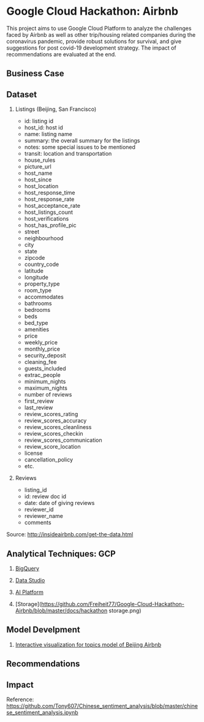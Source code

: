 # Google Cloud Hackathon: Airbnb
This project aims to use Google Cloud Platform to analyze the challenges faced by Airbnb as well as other trip/housing related companies during the coronavirus pandemic, provide robust solutions for survival, and give suggestions for post covid-19 development strategy. The impact of recommendations are evaluated at the end.

## Business Case


## Dataset
1. Listings (Beijing, San Francisco)
   - id: listing id
   - host_id: host id
   - name: listing name 
   - summary: the overall summary for the listings
   - notes: some special issues to be mentioned
   - transit: location and transportation
   - house_rules
   - picture_url
   - host_name
   - host_since
   - host_location
   - host_response_time
   - host_response_rate
   - host_acceptance_rate
   - host_listings_count
   - host_verifications
   - host_has_profile_pic
   - street
   - neighbourhood
   - city
   - state
   - zipcode
   - country_code
   - latitude
   - longitude
   - property_type
   - room_type
   - accommodates
   - bathrooms
   - bedrooms
   - beds
   - bed_type
   - amenities
   - price
   - weekly_price
   - monthly_price
   - security_deposit
   - cleaning_fee
   - guests_included
   - extrac_people
   - minimum_nights
   - maximum_nights
   - number of reviews
   - first_review
   - last_review
   - review_scores_rating
   - review_scores_accuracy
   - review_scores_cleanliness
   - review_scores_checkin
   - review_scores_communication
   - review_score_location
   - license
   - cancellation_policy
   - etc.
   
2. Reviews 
   - listing_id
   - id: review doc id
   - date: date of giving reviews
   - reviewer_id
   - reviewer_name
   - comments

Source: http://insideairbnb.com/get-the-data.html

## Analytical Techniques: GCP
1. [BigQuery](https://github.com/Freiheit77/Google-Cloud-Hackathon-Airbnb/blob/master/docs/bigquery.png)

2. [Data Studio](https://github.com/Freiheit77/Google-Cloud-Hackathon-Airbnb/blob/master/docs/beijing.png)

3. [AI Platform](https://github.com/Freiheit77/Google-Cloud-Hackathon-Airbnb/blob/r/docs/AI%20platform.png)

4. [Storage](https://github.com/Freiheit77/Google-Cloud-Hackathon-Airbnb/blob/master/docs/hackathon storage.png)



## Model Develpment
1. [Interactive visualization for topics model of Beijing Airbnb](https://freiheit77.github.io/Google-Cloud-Hackathon-Airbnb/beijing_vis.html)

## Recommendations


## Impact


Reference:
https://github.com/Tony607/Chinese_sentiment_analysis/blob/master/chinese_sentiment_analysis.ipynb
